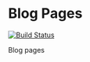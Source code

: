Blog Pages
==========

[![Build Status](https://travis-ci.org/OnceMore2020/oncemore2020.github.io.svg?branch=master)](https://travis-ci.org/OnceMore2020/oncemore2020.github.io)


Blog pages
